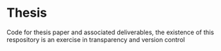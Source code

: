 # Thesis
Code for thesis paper and associated deliverables, the existence of this respository is an exercise in transparency and version control
